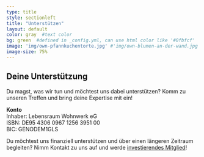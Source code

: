 ```yaml
---
type: title
style: sectionleft
title: "Unterstützen"
layout: default
color: gray  #text color
bg: green  #defined in _config.yml, can use html color like '#0fbfcf'
image: 'img/own-pfannkuchentorte.jpg' #'img/own-blumen-an-der-wand.jpg'
image-size: 75%
---
```


## Deine Unterstützung

Du magst, was wir tun und möchtest uns dabei unterstützen? Komm zu unseren Treffen und bring deine Expertise mit ein!

**Konto** \
Inhaber: Lebensraum Wohnwerk eG \
ISBN: DE95 4306 0967 1256 3951 00 \
BIC: GENODEM1GLS

Du möchtest uns finanziell unterstützen und über einen längeren Zeitraum begleiten? Nimm Kontakt zu uns auf und werde [investierendes Mitglied](mailto:hallo@wohn-werk.org?subject=Ich%20möchte%20investierendes%20Mitglied%20werden!)!
